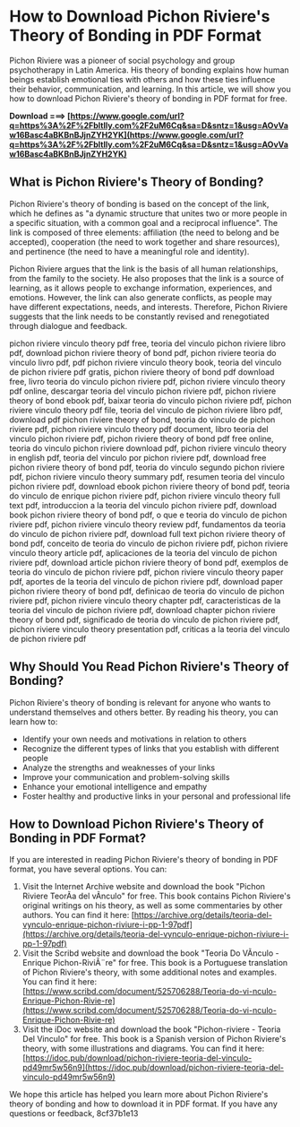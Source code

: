 
 
# How to Download Pichon Riviere's Theory of Bonding in PDF Format
 
Pichon Riviere was a pioneer of social psychology and group psychotherapy in Latin America. His theory of bonding explains how human beings establish emotional ties with others and how these ties influence their behavior, communication, and learning. In this article, we will show you how to download Pichon Riviere's theory of bonding in PDF format for free.
 
**Download ===> [https://www.google.com/url?q=https%3A%2F%2Fbltlly.com%2F2uM6Cq&sa=D&sntz=1&usg=AOvVaw16Basc4aBKBnBJjnZYH2YK](https://www.google.com/url?q=https%3A%2F%2Fbltlly.com%2F2uM6Cq&sa=D&sntz=1&usg=AOvVaw16Basc4aBKBnBJjnZYH2YK)**


 
## What is Pichon Riviere's Theory of Bonding?
 
Pichon Riviere's theory of bonding is based on the concept of the link, which he defines as "a dynamic structure that unites two or more people in a specific situation, with a common goal and a reciprocal influence". The link is composed of three elements: affiliation (the need to belong and be accepted), cooperation (the need to work together and share resources), and pertinence (the need to have a meaningful role and identity).
 
Pichon Riviere argues that the link is the basis of all human relationships, from the family to the society. He also proposes that the link is a source of learning, as it allows people to exchange information, experiences, and emotions. However, the link can also generate conflicts, as people may have different expectations, needs, and interests. Therefore, Pichon Riviere suggests that the link needs to be constantly revised and renegotiated through dialogue and feedback.
 
pichon riviere vinculo theory pdf free,  teoria del vinculo pichon riviere libro pdf,  download pichon riviere theory of bond pdf,  pichon riviere teoria do vinculo livro pdf,  pdf pichon riviere vinculo theory book,  teoria del vinculo de pichon riviere pdf gratis,  pichon riviere theory of bond pdf download free,  livro teoria do vinculo pichon riviere pdf,  pichon riviere vinculo theory pdf online,  descargar teoria del vinculo pichon riviere pdf,  pichon riviere theory of bond ebook pdf,  baixar teoria do vinculo pichon riviere pdf,  pichon riviere vinculo theory pdf file,  teoria del vinculo de pichon riviere libro pdf,  download pdf pichon riviere theory of bond,  teoria do vinculo de pichon riviere pdf,  pichon riviere vinculo theory pdf document,  libro teoria del vinculo pichon riviere pdf,  pichon riviere theory of bond pdf free online,  teoria do vinculo pichon riviere download pdf,  pichon riviere vinculo theory in english pdf,  teoria del vinculo por pichon riviere pdf,  download free pichon riviere theory of bond pdf,  teoria do vinculo segundo pichon riviere pdf,  pichon riviere vinculo theory summary pdf,  resumen teoria del vinculo pichon riviere pdf,  download ebook pichon riviere theory of bond pdf,  teoria do vinculo de enrique pichon riviere pdf,  pichon riviere vinculo theory full text pdf,  introduccion a la teoria del vinculo pichon riviere pdf,  download book pichon riviere theory of bond pdf,  o que e teoria do vinculo de pichon riviere pdf,  pichon riviere vinculo theory review pdf,  fundamentos da teoria do vinculo de pichon riviere pdf,  download full text pichon riviere theory of bond pdf,  conceito de teoria do vinculo de pichon riviere pdf,  pichon riviere vinculo theory article pdf,  aplicaciones de la teoria del vinculo de pichon riviere pdf,  download article pichon riviere theory of bond pdf,  exemplos de teoria do vinculo de pichon riviere pdf,  pichon riviere vinculo theory paper pdf,  aportes de la teoria del vinculo de pichon riviere pdf,  download paper pichon riviere theory of bond pdf,  definicao de teoria do vinculo de pichon riviere pdf,  pichon riviere vinculo theory chapter pdf,  caracteristicas de la teoria del vinculo de pichon riviere pdf,  download chapter pichon riviere theory of bond pdf,  significado de teoria do vinculo de pichon riviere pdf,  pichon riviere vinculo theory presentation pdf,  criticas a la teoria del vinculo de pichon riviere pdf
 
## Why Should You Read Pichon Riviere's Theory of Bonding?
 
Pichon Riviere's theory of bonding is relevant for anyone who wants to understand themselves and others better. By reading his theory, you can learn how to:
 
- Identify your own needs and motivations in relation to others
- Recognize the different types of links that you establish with different people
- Analyze the strengths and weaknesses of your links
- Improve your communication and problem-solving skills
- Enhance your emotional intelligence and empathy
- Foster healthy and productive links in your personal and professional life

## How to Download Pichon Riviere's Theory of Bonding in PDF Format?
 
If you are interested in reading Pichon Riviere's theory of bonding in PDF format, you have several options. You can:

1. Visit the Internet Archive website and download the book "Pichon Riviere TeorÃ­a del vÃ­nculo" for free. This book contains Pichon Riviere's original writings on his theory, as well as some commentaries by other authors. You can find it here: [https://archive.org/details/teoria-del-vynculo-enrique-pichon-riviure-i-pp-1-97pdf](https://archive.org/details/teoria-del-vynculo-enrique-pichon-riviure-i-pp-1-97pdf)
2. Visit the Scribd website and download the book "Teoria Do VÃ­nculo - Enrique Pichon-RiviÃ¨re" for free. This book is a Portuguese translation of Pichon Riviere's theory, with some additional notes and examples. You can find it here: [https://www.scribd.com/document/525706288/Teoria-do-vi-nculo-Enrique-Pichon-Rivie-re](https://www.scribd.com/document/525706288/Teoria-do-vi-nculo-Enrique-Pichon-Rivie-re)
3. Visit the iDoc website and download the book "Pichon-riviere - Teoria Del Vinculo" for free. This book is a Spanish version of Pichon Riviere's theory, with some illustrations and diagrams. You can find it here: [https://idoc.pub/download/pichon-riviere-teoria-del-vinculo-pd49mr5w56n9](https://idoc.pub/download/pichon-riviere-teoria-del-vinculo-pd49mr5w56n9)

We hope this article has helped you learn more about Pichon Riviere's theory of bonding and how to download it in PDF format. If you have any questions or feedback,
 8cf37b1e13
 
